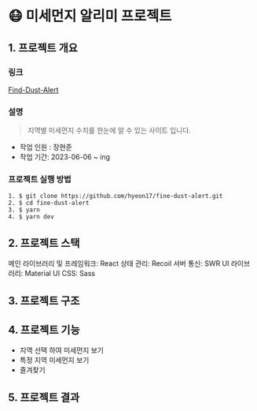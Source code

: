 # 😷 미세먼지 알리미 프로젝트
## 1. 프로젝트 개요
### 링크
[Find-Dust-Alert]()
### 설명
> 지역별 미세먼지 수치를 한눈에 알 수 있는 사이트 입니다.

- 작업 인원 : 장현준
- 작업 기간: 2023-06-06 ~ ing

### 프로젝트 실행 방법
```
1. $ git clone https://github.com/hyeon17/fine-dust-alert.git
2. $ cd fine-dust-alert
3. $ yarn
4. $ yarn dev
```

## 2. 프로젝트 스택
메인 라이브러리 및 프레임워크: React
상태 관리: Recoil
서버 통신: SWR
UI 라이브러리: Material UI
CSS: Sass

## 3. 프로젝트 구조

## 4. 프로젝트 기능
- 지역 선택 하여 미세먼지 보기
- 특정 지역 미세먼지 보기
- 즐겨찾기

## 5. 프로젝트 결과
